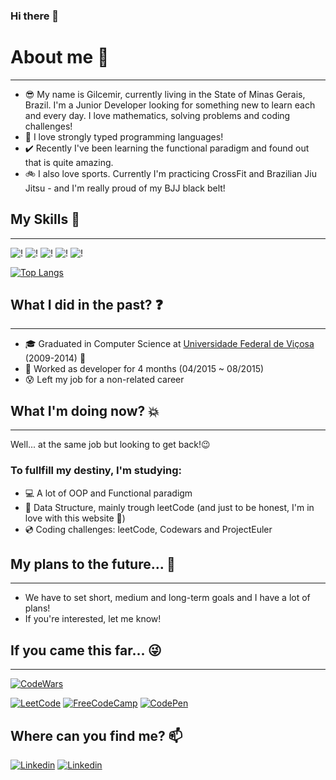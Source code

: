 ### Hi there 👋

# About me 🙈
----------
- 😎 My name is Gilcemir, currently living in the State of Minas Gerais, Brazil. I'm a Junior Developer looking for something new to learn each and every day. I love mathematics, solving problems and coding challenges!
- 🚀 I love strongly typed programming languages!
- ✔️ Recently I've been learning the functional paradigm and found out that is quite amazing.
- 🚲 I also love sports. Currently I'm practicing CrossFit and Brazilian Jiu Jitsu - and I'm really proud of my BJJ black belt!
  

## My Skills 👶
---------
![!](https://img.shields.io/badge/.NET-512BD4?style=for-the-badge&logo=dotnet&logoColor=white) ![!](https://img.shields.io/badge/C%23-239120?style=for-the-badge&logo=c-sharp&logoColor=white) ![!](https://img.shields.io/badge/C%2B%2B-00599C?style=for-the-badge&logo=c%2B%2B&logoColor=white) ![!](	https://img.shields.io/badge/JavaScript-323330?style=for-the-badge&logo=javascript&logoColor=F7DF1E) ![!](https://camo.githubusercontent.com/988b23566a8e239f9717abbed64d36834115c8a8c7082a71c358e04f47f8398c/68747470733a2f2f696d672e736869656c64732e696f2f62616467652f4d7953514c2d3030303030463f7374796c653d666f722d7468652d6261646765266c6f676f3d6d7973716c266c6f676f436f6c6f723d7768697465)

[![Top Langs](https://github-readme-stats.vercel.app/api/top-langs/?username=Gilcemir)](https://github.com/Gilcemir)


## What I did in the past? ❓
----------------------------
- 🎓 Graduated in Computer Science at [Universidade Federal de Viçosa](www.ufv.br) (2009-2014) 📓
- 👷 Worked as developer for 4 months (04/2015 ~ 08/2015) 
- 😰 Left my job for a non-related career

## What I'm doing now? 💥
----------------------
Well... at the same job but looking to get back!😉

### To fullfill my destiny, I'm studying:
- 💻 A lot of OOP and Functional paradigm 
- 📃 Data Structure, mainly trough leetCode (and just to be honest, I'm in love with this website 💛)
- 💿 Coding challenges: leetCode, Codewars and ProjectEuler

## My plans to the future... 📆
-----------------------
+ We have to set short, medium and long-term goals and I have a lot of plans!
+ If you're interested, let me know!


## If you came this far... 😜
--------
  
[![CodeWars](https://www.codewars.com/users/Gilcemir/badges/small)](https://www.codewars.com/users/Gilcemir)

[![LeetCode](https://img.shields.io/badge/-LeetCode-FFA116?style=for-the-badge&logo=LeetCode&logoColor=black)](https://leetcode.com/gangelofilho/) [![FreeCodeCamp](https://img.shields.io/badge/freecodecamp-27273D?style=for-the-badge&logo=freecodecamp&logoColor=whit)](https://www.freecodecamp.org/gilcemir) [![CodePen](https://img.shields.io/badge/Codepen-000000?style=for-the-badge&logo=codepen&logoColor=white)](https://codepen.io/gilcemir)


## Where can you find me? 📫
[![Linkedin](https://img.shields.io/badge/LinkedIn-0077B5?style=for-the-badge&logo=linkedin&logoColor=white)](https://www.linkedin.com/in/gilcemir-filho/) [![Linkedin](https://camo.githubusercontent.com/571384769c09e0c66b45e39b5be70f68f552db3e2b2311bc2064f0d4a9f5983b/68747470733a2f2f696d672e736869656c64732e696f2f62616467652f476d61696c2d4431343833363f7374796c653d666f722d7468652d6261646765266c6f676f3d676d61696c266c6f676f436f6c6f723d7768697465)](mailto:gangelofilho@gmail.com) 



